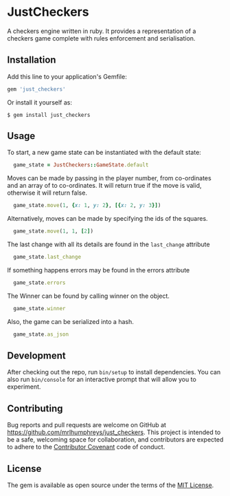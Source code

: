 # JustCheckers

A checkers engine written in ruby. It provides a representation of a checkers game complete with rules enforcement and serialisation.

## Installation

Add this line to your application's Gemfile:

```ruby
gem 'just_checkers'
```

Or install it yourself as:

    $ gem install just_checkers

## Usage

To start, a new game state can be instantiated with the default state:

```ruby
  game_state = JustCheckers::GameState.default
```

Moves can be made by passing in the player number, from co-ordinates and an array of to co-ordinates. It will return true if the move is valid, otherwise it will return false.


```ruby
  game_state.move(1, {x: 1, y: 2}, [{x: 2, y: 3}])
```

Alternatively, moves can be made by specifying the ids of the squares.

```ruby
  game_state.move(1, 1, [2])
```

The last change with all its details are found in the `last_change` attribute

```ruby
  game_state.last_change
```

If something happens errors may be found in the errors attribute

```ruby
  game_state.errors
```

The Winner can be found by calling winner on the object.

```ruby
  game_state.winner
```

Also, the game can be serialized into a hash.

```ruby
  game_state.as_json
```

## Development

After checking out the repo, run `bin/setup` to install dependencies. You can also run `bin/console` for an interactive prompt that will allow you to experiment.

## Contributing

Bug reports and pull requests are welcome on GitHub at https://github.com/mrlhumphreys/just_checkers. This project is intended to be a safe, welcoming space for collaboration, and contributors are expected to adhere to the [Contributor Covenant](http://contributor-covenant.org) code of conduct.


## License

The gem is available as open source under the terms of the [MIT License](http://opensource.org/licenses/MIT).

